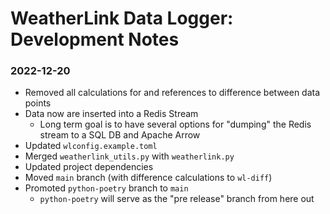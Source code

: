 # WeatherLink Data Logger: Development Notes
### 2022-12-20
- Removed all calculations for and references to difference between data points
- Data now are inserted into a Redis Stream
  - Long term goal is to have several options for "dumping" the Redis stream to a SQL DB and Apache Arrow
- Updated `wlconfig.example.toml`
- Merged `weatherlink_utils.py` with `weatherlink.py`
- Updated project dependencies
- Moved `main` branch (with difference calculations to `wl-diff`)
- Promoted `python-poetry` branch to `main`
  - `python-poetry` will serve as the "pre release" branch from here out
